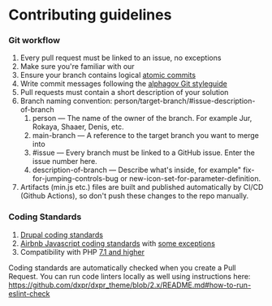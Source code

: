 Contributing guidelines
=======================

### Git workflow

1. Every pull request must be linked to an issue, no exceptions
2. Make sure you're familiar with our 
3. Ensure your branch contains logical [atomic commits](https://www.pauline-vos.nl/atomic-commits/) 
4. Write commit messages following the [alphagov Git styleguide](https://github.com/alphagov/styleguides/blob/master/git.md)
5. Pull requests must contain a short description of your solution
6. Branch naming convention: person/target-branch/#issue-description-of-branch
    1. person — The name of the owner of the branch. For example Jur, Rokaya, Shaaer, Denis, etc.
    2. main-branch — A reference to the target branch you want to merge into
    3. #issue — Every branch must be linked to a GitHub issue. Enter the issue number here.
    4. description-of-branch — Describe what's inside, for example" fix-for-jumping-controls-bug or new-icon-set-for-parameter-definition.
7. Artifacts (min.js etc.) files are built and published automatically by CI/CD (Github Actions), so don't push these changes to the repo manually.

### Coding Standards

1. [Drupal coding standards](https://www.drupal.org/docs/develop/standards)
2. [Airbnb Javascript coding standards](https://github.com/airbnb/javascript) with [some exceptions](https://github.com/dxpr/dxpr_theme/blob/2.x/.eslintrc#L25)
3. Compatibility with PHP [7.1 and higher](https://github.com/dxpr/dxpr_builder/blob/1.x/scripts/run_drupal-lint.sh#L9)

Coding standards are automatically checked when you create a Pull Request. You can run code linters locally as well using instructions here: https://github.com/dxpr/dxpr_theme/blob/2.x/README.md#how-to-run-eslint-check

